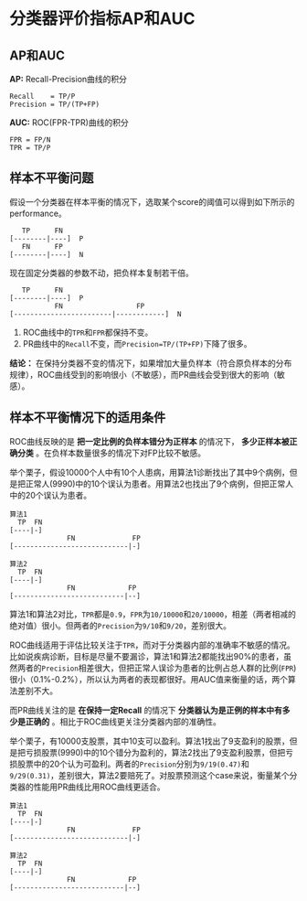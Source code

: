 # 分类器评价指标AP和AUC

## AP和AUC

**AP:**
Recall-Precision曲线的积分

```
Recall    = TP/P
Precision = TP/(TP+FP)
```

**AUC:**
ROC(FPR-TPR)曲线的积分
```
FPR = FP/N
TPR = TP/P
```

## 样本不平衡问题

假设一个分类器在样本平衡的情况下，选取某个score的阈值可以得到如下所示的performance。
```
   TP      FN
[--------|----]  P
   FN      FP
[--------|----]  N
```
现在固定分类器的参数不动，把负样本复制若干倍。
```
   TP      FN
[--------|----]  P
           FN                  FP
[------------------------|------------]  N
```
1. ROC曲线中的```TPR```和```FPR```都保持不变。
2. PR曲线中的```Recall```不变，而```Precision=TP/(TP+FP)```下降了很多。

**结论：**
在保持分类器不变的情况下，如果增加大量负样本（符合原负样本的分布规律），ROC曲线受到的影响很小（不敏感），而PR曲线会受到很大的影响（敏感）。

## 样本不平衡情况下的适用条件

ROC曲线反映的是
**把一定比例的负样本错分为正样本**
的情况下，
**多少正样本被正确分类**
。在负样本数量很多的情况下对FP比较不敏感。

举个栗子，假设10000个人中有10个人患病，用算法1诊断找出了其中9个病例，但是把正常人(9990)中的10个误认为患者。用算法2也找出了9个病例，但把正常人中的20个误认为患者。
```
算法1
  TP  FN
[----|-]
              FN              FP
[----------------------------|-]

算法2
  TP  FN
[----|-]
              FN             FP
[---------------------------|--]
```

算法1和算法2对比，```TPR```都是```0.9```，```FPR```为```10/10000```和```20/10000```，相差（两者相减的绝对值）很小。但两者的```Precision```为```9/10```和```9/20```，差别很大。

ROC曲线适用于评估比较关注于```TPR```，而对于分类器内部的准确率不敏感的情况。比如说疾病诊断，目标是尽量不要漏诊，算法1和算法2都能找出90%的患者，虽然两者的```Precision```相差很大，但把正常人误诊为患者的比例占总人群的比例(```FPR```)很小（0.1%-0.2%），所以认为两者的表现都很好。用AUC值来衡量的话，两个算法差别不大。

而PR曲线关注的是
**在保持一定Recall**
的情况下
**分类器认为是正例的样本中有多少是正确的**
。相比于ROC曲线更关注分类器内部的准确性。

举个栗子，有10000支股票，其中10支可以盈利。算法1找出了9支盈利的股票，但是把亏损股票(9990)中的10个错分为盈利的，算法2找出了9支盈利股票，但把亏损股票中的20个认为可盈利。两者的```Precision```分别为```9/19(0.47)```和```9/29(0.31)```，差别很大，算法2要赔死了。对股票预测这个case来说，衡量某个分类器的性能用PR曲线比用ROC曲线更适合。
```
算法1
  TP  FN
[----|-]
              FN              FP
[----------------------------|-]

算法2
  TP  FN
[----|-]
              FN             FP
[---------------------------|--]
```
